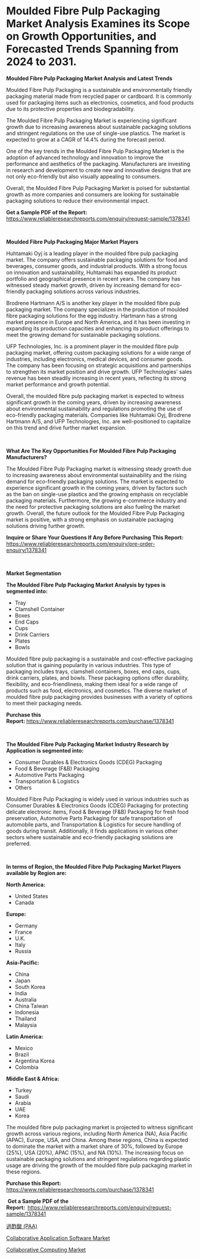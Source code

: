 <p><h1>Moulded Fibre Pulp Packaging Market Analysis Examines its Scope on Growth Opportunities, and Forecasted Trends Spanning from 2024 to 2031.</h1></p><p><strong>Moulded Fibre Pulp Packaging Market Analysis and Latest Trends</strong></p>
<p><p>Moulded Fibre Pulp Packaging is a sustainable and environmentally friendly packaging material made from recycled paper or cardboard. It is commonly used for packaging items such as electronics, cosmetics, and food products due to its protective properties and biodegradability.</p><p>The Moulded Fibre Pulp Packaging Market is experiencing significant growth due to increasing awareness about sustainable packaging solutions and stringent regulations on the use of single-use plastics. The market is expected to grow at a CAGR of 14.4% during the forecast period.</p><p>One of the key trends in the Moulded Fibre Pulp Packaging Market is the adoption of advanced technology and innovation to improve the performance and aesthetics of the packaging. Manufacturers are investing in research and development to create new and innovative designs that are not only eco-friendly but also visually appealing to consumers.</p><p>Overall, the Moulded Fibre Pulp Packaging Market is poised for substantial growth as more companies and consumers are looking for sustainable packaging solutions to reduce their environmental impact.</p></p>
<p><strong>Get a Sample PDF of the Report:&nbsp;</strong> <a href="https://www.reliableresearchreports.com/enquiry/request-sample/1378341">https://www.reliableresearchreports.com/enquiry/request-sample/1378341</a></p>
<p>&nbsp;</p>
<p><strong>Moulded Fibre Pulp Packaging Major Market Players</strong></p>
<p><p>Huhtamaki Oyj is a leading player in the moulded fibre pulp packaging market. The company offers sustainable packaging solutions for food and beverages, consumer goods, and industrial products. With a strong focus on innovation and sustainability, Huhtamaki has expanded its product portfolio and geographical presence in recent years. The company has witnessed steady market growth, driven by increasing demand for eco-friendly packaging solutions across various industries.</p><p>Brodrene Hartmann A/S is another key player in the moulded fibre pulp packaging market. The company specializes in the production of moulded fibre packaging solutions for the egg industry. Hartmann has a strong market presence in Europe and North America, and it has been investing in expanding its production capacities and enhancing its product offerings to meet the growing demand for sustainable packaging solutions.</p><p>UFP Technologies, Inc. is a prominent player in the moulded fibre pulp packaging market, offering custom packaging solutions for a wide range of industries, including electronics, medical devices, and consumer goods. The company has been focusing on strategic acquisitions and partnerships to strengthen its market position and drive growth. UFP Technologies' sales revenue has been steadily increasing in recent years, reflecting its strong market performance and growth potential.</p><p>Overall, the moulded fibre pulp packaging market is expected to witness significant growth in the coming years, driven by increasing awareness about environmental sustainability and regulations promoting the use of eco-friendly packaging materials. Companies like Huhtamaki Oyj, Brodrene Hartmann A/S, and UFP Technologies, Inc. are well-positioned to capitalize on this trend and drive further market expansion.</p></p>
<p>&nbsp;</p>
<p><strong>What Are The Key Opportunities For Moulded Fibre Pulp Packaging Manufacturers?</strong></p>
<p><p>The Moulded Fibre Pulp Packaging market is witnessing steady growth due to increasing awareness about environmental sustainability and the rising demand for eco-friendly packaging solutions. The market is expected to experience significant growth in the coming years, driven by factors such as the ban on single-use plastics and the growing emphasis on recyclable packaging materials. Furthermore, the growing e-commerce industry and the need for protective packaging solutions are also fueling the market growth. Overall, the future outlook for the Moulded Fibre Pulp Packaging market is positive, with a strong emphasis on sustainable packaging solutions driving further growth.</p></p>
<p><strong>Inquire or Share Your Questions If Any Before Purchasing This Report:</strong> <a href="https://www.reliableresearchreports.com/enquiry/pre-order-enquiry/1378341">https://www.reliableresearchreports.com/enquiry/pre-order-enquiry/1378341</a></p>
<p>&nbsp;</p>
<p><strong>Market Segmentation</strong></p>
<p><strong>The Moulded Fibre Pulp Packaging Market Analysis by types is segmented into:</strong></p>
<p><ul><li>Tray</li><li>Clamshell Container</li><li>Boxes</li><li>End Caps</li><li>Cups</li><li>Drink Carriers</li><li>Plates</li><li>Bowls</li></ul></p>
<p><p>Moulded fibre pulp packaging is a sustainable and cost-effective packaging solution that is gaining popularity in various industries. This type of packaging includes trays, clamshell containers, boxes, end caps, cups, drink carriers, plates, and bowls. These packaging options offer durability, flexibility, and eco-friendliness, making them ideal for a wide range of products such as food, electronics, and cosmetics. The diverse market of moulded fibre pulp packaging provides businesses with a variety of options to meet their packaging needs.</p></p>
<p><strong>Purchase this Report:&nbsp;</strong><a href="https://www.reliableresearchreports.com/purchase/1378341">https://www.reliableresearchreports.com/purchase/1378341</a></p>
<p>&nbsp;</p>
<p><strong>The Moulded Fibre Pulp Packaging Market Industry Research by Application is segmented into:</strong></p>
<p><ul><li>Consumer Durables & Electronics Goods (CDEG) Packaging</li><li>Food & Beverage (F&B) Packaging</li><li>Automotive Parts Packaging</li><li>Transportation & Logistics</li><li>Others</li></ul></p>
<p><p>Moulded Fibre Pulp Packaging is widely used in various industries such as Consumer Durables & Electronics Goods (CDEG) Packaging for protecting delicate electronic items, Food & Beverage (F&B) Packaging for fresh food preservation, Automotive Parts Packaging for safe transportation of automobile parts, and Transportation & Logistics for secure handling of goods during transit. Additionally, it finds applications in various other sectors where sustainable and eco-friendly packaging solutions are preferred.</p></p>
<p>&nbsp;</p>
<p><strong>In terms of Region, the Moulded Fibre Pulp Packaging Market Players available by Region are:</strong></p>
<p>
    <p> <strong> North America: </strong>
        <ul>
            <li>United States</li>
            <li>Canada</li>
        </ul>
        </p> 
    <p> <strong> Europe: </strong>
        <ul>
            <li>Germany</li>
            <li>France</li>
            <li>U.K.</li>
            <li>Italy</li>
            <li>Russia</li>
        </ul>
        </p> 
    <p> <strong> Asia-Pacific: </strong>
        <ul>
            <li>China</li>
            <li>Japan</li>
            <li>South Korea</li>
            <li>India</li>
            <li>Australia</li>
            <li>China Taiwan</li>
            <li>Indonesia</li>
            <li>Thailand</li>
            <li>Malaysia</li>
        </ul>
        </p> 
    <p> <strong> Latin America: </strong>
        <ul>
            <li>Mexico</li>
            <li>Brazil</li>
            <li>Argentina Korea</li>
            <li>Colombia</li>
        </ul>
        </p> 
    <p> <strong> Middle East & Africa: </strong>
        <ul>
            <li>Turkey</li>
            <li>Saudi</li>
            <li>Arabia</li>
            <li>UAE</li>
            <li>Korea</li>
        </ul>
    </p>
    </p>
<p><p>The moulded fibre pulp packaging market is projected to witness significant growth across various regions, including North America (NA), Asia Pacific (APAC), Europe, USA, and China. Among these regions, China is expected to dominate the market with a market share of 30%, followed by Europe (25%), USA (20%), APAC (15%), and NA (10%). The increasing focus on sustainable packaging solutions and stringent regulations regarding plastic usage are driving the growth of the moulded fibre pulp packaging market in these regions.</p></p>
<p><strong>Purchase this Report: </strong><a href="https://www.reliableresearchreports.com/purchase/1378341">https://www.reliableresearchreports.com/purchase/1378341</a></p>
<p>&nbsp;<strong>Get a Sample PDF of the Report:&nbsp;&nbsp;</strong><a href="https://www.reliableresearchreports.com/enquiry/request-sample/1378341">https://www.reliableresearchreports.com/enquiry/request-sample/1378341</a></p>
<p><strong></strong></p>
<p><p><a href="https://github.com/ppmazlotr77499/Market-Research-Report-List-1/blob/main/9507094189843.md">過酢酸 (PAA)</a></p><p><a href="https://view.publitas.com/reportprime-1/collaborative-application-software-market-size-growth-outlook-from-2023-to-2030-projecting-at-markets-trends-analysis-by-application-regional-outlook-and-revenue/">Collaborative Application Software Market</a></p><p><a href="https://view.publitas.com/reportprime-1/collaborative-computing-market-offers-provide-insightful-data-for-the-time-period-from-2023-to-2030-and-also-provide-analysis-based-on-application-type-and-region/">Collaborative Computing Market</a></p></p>